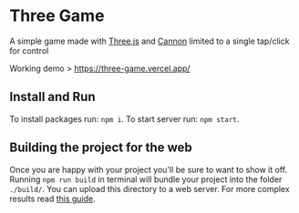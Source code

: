 # Three Game

A simple game made with [Three.js](https://github.com/mrdoob/three.js) and [Cannon](https://github.com/pmndrs/cannon-es) limited to a single tap/click for control

Working demo > https://three-game.vercel.app/

## Install and Run
To install packages run: `npm i`.
To start server run: `npm start`.

## Building the project for the web
Once you are happy with your project you'll be sure to want to show it off. Running `npm run build` in terminal will bundle your project into the folder `./build/`. You can upload this directory to a web server. For more complex results read [this guide](https://webpack.js.org/guides/production/).
